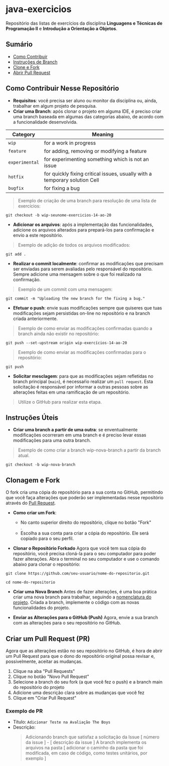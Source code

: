 # java-exercicios
Repositório das listas de exercícios da disciplina <strong>Linguagens e Técnicas de Programação II</strong> e <strong>Introdução a Orientação a Objetos</Strong>.

## Sumário
- [Como Contribuir](#como-contribuir-nesse-repositório)
- [Instruções de Branch](#instruções-úteis)
- [Clone e Fork](#clonagem-e-fork)
- [Abrir Pull Request](#criar-um-pull-request-(pr))

## Como Contribuir Nesse Repositório

- **Requisitos**: você precisa ser aluno ou monitor da disciplina ou, ainda, trabalhar em algum projeto de pesquisa.
- **Criar uma Branch**: após clonar o projeto em alguma IDE, é preciso criar uma branch baseada em algumas das categorias abaixo, de acordo com a funcionalidade desenvolvida.

| Category        | Meaning                                                                     |
| --------------- | --------------------------------------------------------------------------- |
| `wip`           | for a work in progress                                                      |
| `feature`       | for adding, removing or modifying a feature                                 |
| `experimental`  | for experimenting something which is not an issue                           |
| `hotfix`        | for quickly fixing critical issues, usually with a temporary solution Cell  |
| `bugfix`        | for fixing a bug                                                            |

> Exemplo de criação de uma branch para resolução de uma lista de exercícios:
  ```
  git checkout -b wip-seunome-exercicios-14-ao-20
  ```

- **Adicionar os arquivos**: após a implementação das funcionalidades, adicione os arquivos alterados para prepará-los para confirmação e envio a este repositório.
> Exemplo de adição de todos os arquivos modificados:
  ```
  git add .
  ```

- **Realizar o commit localmente**: confirmar as modificações que precisam ser enviadas para serem avaliadas pelo responsável do repositório. Sempre adicione uma mensagem sobre o que foi realizado na confirmação.  
> Exemplo de um commit com uma mensagem:
  ```
  git commit -m "Uploading the new branch for the fixing a bug."
  ```

- **Efetuar o push**: envie suas modificações sempre que quiseres que tuas modificações sejam persistidas on-line no repositório e na branch criada anteriormente.
> Exemplo de como enviar as modificações confirmadas quando a branch ainda não existir no repositório:
  ```
  git push --set-upstream origin wip-exercícios-14-ao-20
  ```

> Exemplo de como enviar as modificações confirmadas para o repositório:
  ```
  git push
  ```

- **Solicitar mesclagem**: para que as modificações sejam refletidas no branch principal (`main`), é necessaŕio realizar um `pull request`. Esta solicitação é responsável por informar a outras pessoas sobre as alterações feitas em uma ramificação de um repositório. 
> Utilize o GitHub para realizar esta etapa.

## Instruções Úteis

- **Criar uma branch a partir de uma outra**: se enventualmente modificações ocorreram em uma branch e é preciso levar essas modificações para uma outra branch.
> Exemplo de como criar a branch wip-nova-branch a partir da branch atual.
```
git checkout -b wip-nova-branch
```
## Clonagem e Fork

O fork cria uma cópia do repositório para a sua conta no GitHub, permitindo que você faça alterações que poderão ser implementadas nesse repositório através do [Pull Request](#solicitar-mesclagem).

- **Como criar um Fork**:
  <ul>
    <li>No canto superior direito do repositório, clique no botão "Fork"</li>.
    <li>Escolha a sua conta para criar a cópia do repositório. Ele será copiado para o seu perfil.</li>
  </ul>

 - **Clonar o Repositório Forkado**
  Agora que você tem sua cópia do repositório, você precisa cloná-la para o seu computador para poder fazer alterações.
  Abra o terminal no seu computador e use o comando abaixo para clonar o repositório:
```
git clone https://github.com/seu-usuario/nome-do-repositorio.git
```
```
cd nome-do-repositorio
```
- **Criar uma Nova Branch**
Antes de fazer alterações, é uma boa prática criar uma nova branch para trabalhar, seguindo a [nomenclatura do projeto](#como-contribuir-nesse-repositório).
Criada a branch, implemente o código com as novas funcionalidades do projeto.

- **Enviar as Alterações para o GitHub (Push)**
Agora, envie a sua branch com as alterações para o seu repositório no GitHub.

## Criar um Pull Request (PR)
Agora que as alterações estão no seu repositório no GitHub, é hora de abrir um Pull Request para que o dono do repositório original possa revisar e, possivelmente, aceitar as mudanças.
    
1.  Clique na aba "Pull Requests"
2.  Clique no botão "Novo Pull Request"
3.  Selecione a branch do seu fork (a que você fez o push) e a branch main do repositório do projeto
4.  Adicione uma descrição clara sobre as mudanças que você fez
5.  Clique em "Criar Pull Request"

### Exemplo de PR
- Título: ```Adicionar Teste na Avaliação The Boys```
- Descrição:
  > Adicionando branch que satisfaz a solicitação da Issue [ número da issue ] - [ descrição da issue ]
  > A branch implementa os arquivos na pasta [ adicionar o caminho da pasta que foi modificada, em caso de código, como testes unitários, por exemplo ]
